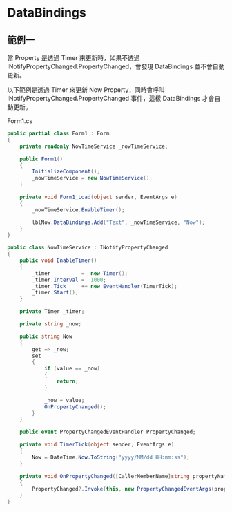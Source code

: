 # DataBindings

## 範例一

當 Property 是透過 Timer 來更新時，如果不透過 INotifyPropertyChanged.PropertyChanged，會發現 DataBindings 並不會自動更新。

以下範例是透過 Timer 來更新 Now Property，同時會呼叫 INotifyPropertyChanged.PropertyChanged 事件，這樣 DataBindings 才會自動更新。

Form1.cs

```cs
public partial class Form1 : Form
{
    private readonly NowTimeService _nowTimeService;

    public Form1()
    {
        InitializeComponent();
        _nowTimeService = new NowTimeService();
    }

    private void Form1_Load(object sender, EventArgs e)
    {
        _nowTimeService.EnableTimer();

        lblNow.DataBindings.Add("Text", _nowTimeService, "Now");
    }
}
```

```cs
public class NowTimeService : INotifyPropertyChanged
{
    public void EnableTimer()
    {
        _timer          =  new Timer();
        _timer.Interval =  1000;
        _timer.Tick     += new EventHandler(TimerTick);
        _timer.Start();
    }

    private Timer _timer;

    private string _now;

    public string Now
    {
        get => _now;
        set
        {
            if (value == _now)
            {
                return;
            }

            _now = value;
            OnPropertyChanged();
        }
    }

    public event PropertyChangedEventHandler PropertyChanged;

    private void TimerTick(object sender, EventArgs e)
    {
        Now = DateTime.Now.ToString("yyyy/MM/dd HH:mm:ss");
    }

    private void OnPropertyChanged([CallerMemberName]string propertyName = null)
    {
        PropertyChanged?.Invoke(this, new PropertyChangedEventArgs(propertyName));
    }
}
```